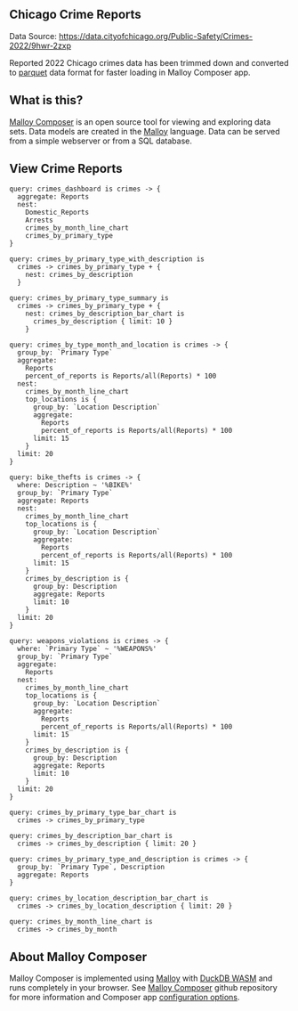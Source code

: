 ## Chicago Crime Reports

Data Source: https://data.cityofchicago.org/Public-Safety/Crimes-2022/9hwr-2zxp

Reported 2022 Chicago crimes data has been trimmed down and converted to [parquet](https://github.com/RandomFractals/chicago-crimes/blob/main/data/crimes-2022-slim.parquet) data format for faster loading in Malloy Composer app.

## What is this?

[Malloy Composer](https://github.com/malloydata/malloy-composer) is an open source tool for viewing and exploring data sets.  Data models are created in the  [Malloy](https://github.com/looker-open-source/malloy/) language.  Data can be served from a simple webserver or from a SQL database.

## View Crime Reports

<!-- malloy-query
  name="Crime Reports Dashboard"
  model="crimes.malloy"
  renderer="dashboard"
-->
```malloy
query: crimes_dashboard is crimes -> {
  aggregate: Reports
  nest:
    Domestic_Reports
    Arrests
    crimes_by_month_line_chart
    crimes_by_primary_type
}
```

<!-- malloy-query
  name="Crime Reports by Primary Type with Nested Description"
  model="crimes.malloy"
-->
```malloy
query: crimes_by_primary_type_with_description is
  crimes -> crimes_by_primary_type + {
    nest: crimes_by_description
  }
```

<!-- malloy-query
  name="Crime Reports by Primary Type with Nested Description Summary"
  model="crimes.malloy"
-->
```malloy
query: crimes_by_primary_type_summary is
  crimes -> crimes_by_primary_type + {
    nest: crimes_by_description_bar_chart is
      crimes_by_description { limit: 10 }
    }
```

<!-- malloy-query
  name="Crime Reports by Primary Type with Monthly Counts Summary and Top Locations"
  model="crimes.malloy"
-->
```malloy
query: crimes_by_type_month_and_location is crimes -> {
  group_by: `Primary Type`
  aggregate:
    Reports
    percent_of_reports is Reports/all(Reports) * 100
  nest:
    crimes_by_month_line_chart
    top_locations is {
      group_by: `Location Description`
      aggregate:
        Reports
        percent_of_reports is Reports/all(Reports) * 100
      limit: 15
    }
  limit: 20
}
```

<!-- malloy-query
  name="Reported Bike Thefts"
  model="crimes.malloy"
-->
```malloy
query: bike_thefts is crimes -> {
  where: Description ~ '%BIKE%'
  group_by: `Primary Type`
  aggregate: Reports
  nest:
    crimes_by_month_line_chart
    top_locations is {
      group_by: `Location Description`
      aggregate:
        Reports
        percent_of_reports is Reports/all(Reports) * 100
      limit: 15
    }
    crimes_by_description is {
      group_by: Description
      aggregate: Reports
      limit: 10
    }
  limit: 20
}
```

<!-- malloy-query
  name="Weapons Violations"
  model="crimes.malloy"
-->
```malloy
query: weapons_violations is crimes -> {
  where: `Primary Type` ~ '%WEAPONS%'
  group_by: `Primary Type`
  aggregate:
    Reports
  nest:
    crimes_by_month_line_chart
    top_locations is {
      group_by: `Location Description`
      aggregate:
        Reports
        percent_of_reports is Reports/all(Reports) * 100
      limit: 15
    }
    crimes_by_description is {
      group_by: Description
      aggregate: Reports
      limit: 10
    }
  limit: 20
}
```

<!-- malloy-query
  name="Crime Reports by Primary Type"
  model="crimes.malloy"
  renderer="bar_chart"
-->
```malloy
query: crimes_by_primary_type_bar_chart is
  crimes -> crimes_by_primary_type
```

<!-- malloy-query
  name="Crime Reports by Description"
  model="crimes.malloy"
  renderer="bar_chart"
-->
```malloy
query: crimes_by_description_bar_chart is
  crimes -> crimes_by_description { limit: 20 }
```

<!-- malloy-query
  name="Crime Reports by Primary Type and Description"
  model="crimes.malloy"
  renderer="table"
-->
```malloy
query: crimes_by_primary_type_and_description is crimes -> {
  group_by: `Primary Type`, Description
  aggregate: Reports
}
```

<!-- malloy-query
  name="Crime Reports by Location Description"
  model="crimes.malloy"
  renderer="bar_chart"
-->
```malloy
query: crimes_by_location_description_bar_chart is
  crimes -> crimes_by_location_description { limit: 20 }
```

<!-- malloy-query
  name="Crime Reports by Month"
  model="crimes.malloy"
  renderer="line_chart"
-->
```malloy
query: crimes_by_month_line_chart is
  crimes -> crimes_by_month
```

## About Malloy Composer

Malloy Composer is implemented using [Malloy](https://github.com/malloydata/malloy) with [DuckDB WASM](https://github.com/duckdb/duckdb-wasm) and runs completely in your browser. See [Malloy Composer](https://github.com/malloydata/malloy-composer) github repository for more information and Composer app [configuration options](https://github.com/malloydata/malloy-composer#config-file-examples).